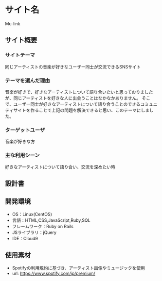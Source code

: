 # サイト名
Mu-link

## サイト概要
### サイトテーマ
同じアーティストの音楽が好きなユーザー同士が交流できるSNSサイト

### テーマを選んだ理由
音楽が好きで、好きなアーティストについて語り合いたいと思っておりましたが、同じアーティストを好きな人に出会うことはなかなかありません。
そこで、ユーザー同士が好きなアーティストについて語り合うことのできるコミュニティサイトを作ることで上記の問題を解決できると思い、このテーマにしました。

### ターゲットユーザ
音楽が好きな方

### 主な利用シーン
好きなアーティストについて語り合い、交流を深めたい時

## 設計書


## 開発環境
- OS：Linux(CentOS)
- 言語：HTML,CSS,JavaScript,Ruby,SQL
- フレームワーク：Ruby on Rails
- JSライブラリ：jQuery
- IDE：Cloud9

## 使用素材
- Spotifyの利用規約に基づき、アーティスト画像やミュージックを使用
- url: https://www.spotify.com/jp/premium/